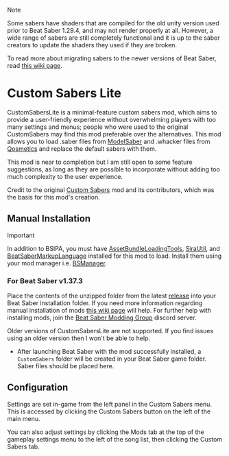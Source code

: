 > [!NOTE]
> Some sabers have shaders that are compiled for the old unity version used prior to Beat Saber 1.29.4, and may not render properly at all. However, a wide range of sabers are still completely functional and it is up to the saber creators to update the shaders they used if they are broken.

To read more about migrating sabers to the newer versions of Beat Saber, read [this wiki page](https://bsmg.wiki/models/shader-migration.html).

# Custom Sabers Lite
CustomSabersLite is a minimal-feature custom sabers mod, which aims to provide a user-friendly experience without overwhelming players with too many settings and menus; people who were used to the original CustomSabers may find this mod preferable over the alternatives. This mod allows you to load .saber files from [ModelSaber](https://modelsaber.com/Sabers/?pc) and .whacker files from [Qosmetics](https://bsmg.wiki/models/custom-sabers.html#quest-sabers) and replace the default sabers with them.

This mod is near to completion but I am still open to some feature suggestions, as long as they are possible to incorporate without adding too much complexity to the user experience. 

Credit to the original [Custom Sabers](https://github.com/Kylemc1413/CustomSaberPlugin) mod and its contributors, which was the basis for this mod's creation.

## Manual Installation
> [!IMPORTANT]
> In addition to BSIPA, you must have [AssetBundleLoadingTools](https://github.com/nicoco007/AssetBundleLoadingTools), [SiraUtil](https://github.com/Auros/SiraUtil), and [BeatSaberMarkupLanguage](https://github.com/monkeymanboy/BeatSaberMarkupLanguage) installed for this mod to load. Install them using your mod manager i.e. [BSManager](https://bsmg.wiki/pc-modding.html#bsmanager).

### For Beat Saber v1.37.3

Place the contents of the unzipped folder from the latest [release](https://github.com/qqrz997/CustomSabersLite/releases/latest) into your Beat Saber installation folder. If you need more information regarding manual installation of mods [this wiki page](https://bsmg.wiki/pc-modding.html#manual-installation) will help. For further help with installing mods, join the [Beat Saber Modding Group](https://discord.gg/beatsabermods) discord server.

Older versions of CustomSabersLite are not supported. If you find issues using an older version then I won't be able to help.

- After launching Beat Saber with the mod successfully installed, a `CustomSabers` folder will be created in your Beat Saber game folder. Saber files should be placed here.

## Configuration
Settings are set in-game from the left panel in the Custom Sabers menu. This is accessed by clicking the Custom Sabers button on the left of the main menu.

You can also adjust settings by clicking the Mods tab at the top of the gameplay settings menu to the left of the song list, then clicking the Custom Sabers tab.
